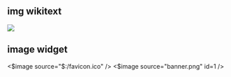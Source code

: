 ## img wikitext

<img src="banner.png">

## image widget

<$image source="$:/favicon.ico" />
<$image source="banner.png" id=1 />
